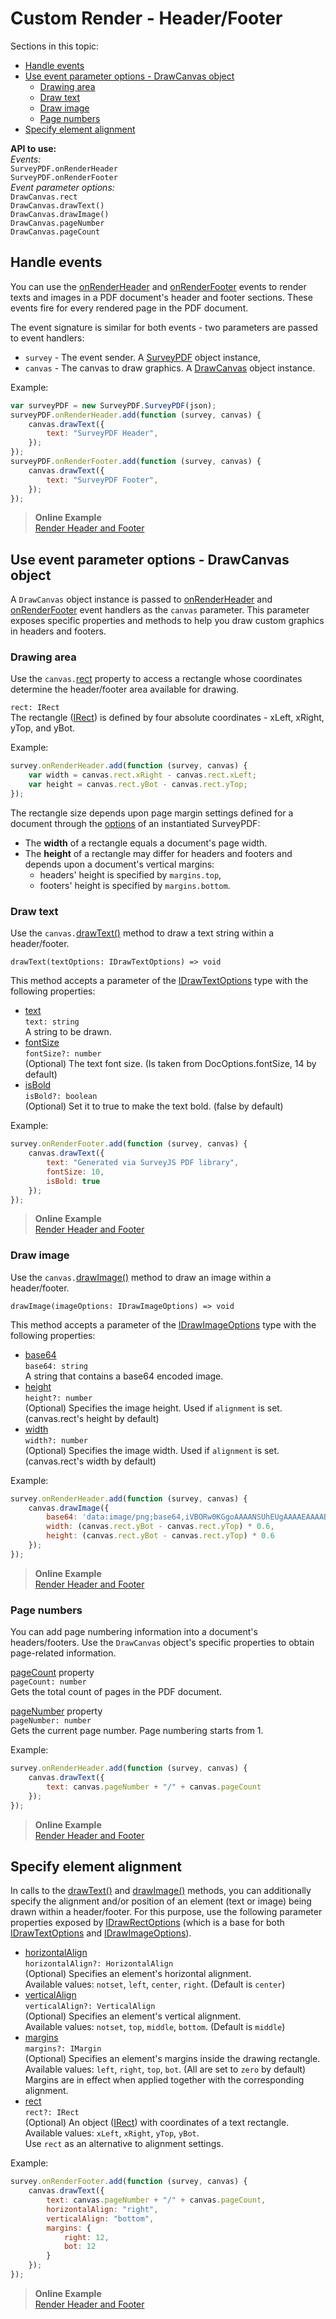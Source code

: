 # Custom Render - Header/Footer 


Sections in this topic:  
* [Handle events](#handle-events)
* [Use event parameter options - DrawCanvas object](#drawcanvas-object)
  * [Drawing area](#drawing-area)
  * [Draw text](#draw-text)
  * [Draw image](#draw-image)
  * [Page numbers](#page-numbers)
* [Specify element alignment](#element-alignment)


**API to use:**  
_Events:_  
`SurveyPDF.onRenderHeader`  
`SurveyPDF.onRenderFooter`  
_Event parameter options:_  
`DrawCanvas.rect`  
`DrawCanvas.drawText()`  
`DrawCanvas.drawImage()`  
`DrawCanvas.pageNumber`  
`DrawCanvas.pageCount`

<a id="handle-events"></a>
## Handle events

You can use the [onRenderHeader](https://surveyjs.io/Documentation/Pdf-Export?id=surveypdf#onRenderHeader) and [onRenderFooter](https://surveyjs.io/Documentation/Pdf-Export?id=surveypdf#onRenderFooter) events to render texts and images in a PDF document's header and footer sections. These events fire for every rendered page in the PDF document. 

The event signature is similar for both events - two parameters are passed to event handlers: 
 - `survey` - The event sender. A [SurveyPDF](https://surveyjs.io/Documentation/Pdf-Export?id=surveypdf) object instance, 
 - `canvas` - The canvas to draw graphics. A [DrawCanvas](https://surveyjs.io/Documentation/Pdf-Export?id=drawcanvas) object instance.


Example:  
```javascript
var surveyPDF = new SurveyPDF.SurveyPDF(json);
surveyPDF.onRenderHeader.add(function (survey, canvas) {
    canvas.drawText({
    	text: "SurveyPDF Header",
    });
});
surveyPDF.onRenderFooter.add(function (survey, canvas) {
    canvas.drawText({
    	text: "SurveyPDF Footer",
    });
});
```

> **Online Example**  
> [Render Header and Footer](https://surveyjs.io/Examples/Pdf-Export?id=survey-pdf-header)

<a id="drawcanvas-object"></a>
## Use event parameter options - DrawCanvas object

A `DrawCanvas` object instance is passed to [onRenderHeader](https://surveyjs.io/Documentation/Pdf-Export?id=surveypdf#onRenderHeader) and [onRenderFooter](https://surveyjs.io/Documentation/Pdf-Export?id=surveypdf#onRenderFooter) event handlers as the `canvas` parameter. This parameter exposes specific properties and methods to help you draw custom graphics in headers and footers.

<a id="drawing-area"></a>
### Drawing area 
Use the `canvas.`[rect](https://surveyjs.io/Documentation/Pdf-Export?id=drawcanvas#rect) property to access a rectangle whose coordinates determine the header/footer area available for drawing.

`rect: IRect`   
The rectangle ([IRect](https://github.com/surveyjs/survey-pdf/blob/a18e99ad0d5a481ea390f6918c01a1bdbaa716d7/src/doc_controller.ts#L14)) is defined by four absolute coordinates - xLeft, xRight, yTop, and yBot.  

Example:    
```javascript
survey.onRenderHeader.add(function (survey, canvas) {
    var width = canvas.rect.xRight - canvas.rect.xLeft;
    var height = canvas.rect.yBot - canvas.rect.yTop;
});
```
The rectangle size depends upon page margin settings defined for a document through the [options](https://github.com/surveyjs/survey-pdf/blob/a18e99ad0d5a481ea390f6918c01a1bdbaa716d7/src/survey.ts#L16) of an instantiated SurveyPDF:  

 - The **width** of a rectangle equals a document's page width.
 - The **height** of a rectangle may differ for headers and footers and depends upon a document's vertical margins:
    - headers' height is specified by `margins.top`,
    - footers' height is specified by `margins.bottom`.  


<a id="draw-text"></a>
### Draw text

Use the `canvas.`[drawText()](https://surveyjs.io/Documentation/Pdf-Export?id=drawcanvas#drawText) method to draw a text string within a header/footer.  

`drawText(textOptions: IDrawTextOptions) => void`   

This method accepts a parameter of the [IDrawTextOptions](https://github.com/surveyjs/survey-pdf/blob/0e0bb386fee3796be0f8f8eeff62607e92fd4fd6/src/event_handler/draw_canvas.ts#L49) type with the following properties:  

 - [text](https://github.com/surveyjs/survey-pdf/blob/0e0bb386fee3796be0f8f8eeff62607e92fd4fd6/src/event_handler/draw_canvas.ts#L53)  
 `text: string`  
 A string to be drawn.  
 - [fontSize](https://github.com/surveyjs/survey-pdf/blob/0e0bb386fee3796be0f8f8eeff62607e92fd4fd6/src/event_handler/draw_canvas.ts#L57)  
 `fontSize?: number`  
 (Optional) The text font size. (Is taken from DocOptions.fontSize, 14 by default)  
 - [isBold](https://github.com/surveyjs/survey-pdf/blob/0e0bb386fee3796be0f8f8eeff62607e92fd4fd6/src/event_handler/draw_canvas.ts#L61)  
 `isBold?: boolean`  
 (Optional) Set it to true to make the text bold. (false by default)


Example:  
```javascript
survey.onRenderFooter.add(function (survey, canvas) {
    canvas.drawText({
        text: "Generated via SurveyJS PDF library",
        fontSize: 10,
        isBold: true
    });
});
```

> **Online Example**  
> [Render Header and Footer](https://surveyjs.io/Examples/Pdf-Export?id=survey-pdf-header)


<a id="draw-image"></a>
### Draw image
Use the `canvas.`[drawImage()](https://surveyjs.io/Documentation/Pdf-Export?id=drawcanvas#drawImage) method to draw an image within a header/footer.

`drawImage(imageOptions: IDrawImageOptions) => void`  

This method accepts a parameter of the [IDrawImageOptions](https://github.com/surveyjs/survey-pdf/blob/0e0bb386fee3796be0f8f8eeff62607e92fd4fd6/src/event_handler/draw_canvas.ts#L66) type with the following properties:

 - [base64](https://github.com/surveyjs/survey-pdf/blob/0e0bb386fee3796be0f8f8eeff62607e92fd4fd6/src/event_handler/draw_canvas.ts#L78)  
 `base64: string`  
 A string that contains a base64 encoded image.
 - [height](https://github.com/surveyjs/survey-pdf/blob/0e0bb386fee3796be0f8f8eeff62607e92fd4fd6/src/event_handler/draw_canvas.ts#L74)  
 `height?: number`  
 (Optional) Specifies the image height. Used if `alignment` is set. (canvas.rect's height by default)
 - [width](https://github.com/surveyjs/survey-pdf/blob/0e0bb386fee3796be0f8f8eeff62607e92fd4fd6/src/event_handler/draw_canvas.ts#L70)  
 `width?: number`  
 (Optional) Specifies the image width. Used if `alignment` is set. (canvas.rect's width by default)

Example:  
```javascript
survey.onRenderHeader.add(function (survey, canvas) {
    canvas.drawImage({
        base64: 'data:image/png;base64,iVBORw0KGgoAAAANSUhEUgAAAAEAAAABCAQAAAC1HAwCAAAAC0lEQVR42mPk+A8AARUBCWbeTf4AAAAASUVORK5CYII=',
        width: (canvas.rect.yBot - canvas.rect.yTop) * 0.6,
        height: (canvas.rect.yBot - canvas.rect.yTop) * 0.6 		
    });
});
```

> **Online Example**  
> [Render Header and Footer](https://surveyjs.io/Examples/Pdf-Export?id=survey-pdf-header)



<a id="page-numbers"></a>
### Page numbers

You can add page numbering information into a document's headers/footers. Use the `DrawCanvas` object's specific properties to obtain page-related information.

[pageCount](https://surveyjs.io/pdf-generator/documentation/api-reference/drawcanvas#pageCount) property  
`pageCount: number`   
Gets the total count of pages in the PDF document.

[pageNumber](https://surveyjs.io/Documentation/Pdf-Export?id=drawcanvas#pageNumber) property  
`pageNumber: number`   
Gets the current page number. Page numbering starts from 1.  


Example:  
```javascript
survey.onRenderHeader.add(function (survey, canvas) {
    canvas.drawText({
        text: canvas.pageNumber + "/" + canvas.pageCount
    });
});
```

> **Online Example**  
> [Render Header and Footer](https://surveyjs.io/Examples/Pdf-Export?id=survey-pdf-header)


<a id="element-alignment"></a>
## Specify element alignment

In calls to the [drawText()](https://surveyjs.io/Documentation/Pdf-Export?id=drawcanvas#drawText) and [drawImage()](https://surveyjs.io/Documentation/Pdf-Export?id=drawcanvas#drawImage) methods, you can additionally specify the alignment and/or position of an element (text or image) being drawn within a header/footer. For this purpose, use the following parameter properties exposed by [IDrawRectOptions](https://github.com/surveyjs/survey-pdf/blob/0e0bb386fee3796be0f8f8eeff62607e92fd4fd6/src/event_handler/draw_canvas.ts#L28) (which is a base for both [IDrawTextOptions](https://github.com/surveyjs/survey-pdf/blob/0e0bb386fee3796be0f8f8eeff62607e92fd4fd6/src/event_handler/draw_canvas.ts#L49) and [IDrawImageOptions](https://github.com/surveyjs/survey-pdf/blob/0e0bb386fee3796be0f8f8eeff62607e92fd4fd6/src/event_handler/draw_canvas.ts#L66)).

 - [horizontalAlign](https://github.com/surveyjs/survey-pdf/blob/0e0bb386fee3796be0f8f8eeff62607e92fd4fd6/src/event_handler/draw_canvas.ts#L32)  
 `horizontalAlign?: HorizontalAlign`  
 (Optional) Specifies an element's horizontal alignment.  
 Available values: `notset`, `left`, `center`, `right`. (Default is `center`)
 - [verticalAlign](https://github.com/surveyjs/survey-pdf/blob/0e0bb386fee3796be0f8f8eeff62607e92fd4fd6/src/event_handler/draw_canvas.ts#L36)  
 `verticalAlign?: VerticalAlign`  
 (Optional) Specifies an element's vertical alignment.  
 Available values: `notset`, `top`, `middle`, `bottom`. (Default is `middle`)
 - [margins](https://github.com/surveyjs/survey-pdf/blob/0e0bb386fee3796be0f8f8eeff62607e92fd4fd6/src/event_handler/draw_canvas.ts#L40)  
 `margins?: IMargin`  
 (Optional) Specifies an element's margins inside the drawing rectangle.   
 Available values: `left`, `right`, `top`, `bot`. (All are set to `zero` by default)  
 Margins are in effect when applied together with the corresponding alignment.
 - [rect](https://github.com/surveyjs/survey-pdf/blob/0e0bb386fee3796be0f8f8eeff62607e92fd4fd6/src/event_handler/draw_canvas.ts#L44)  
 `rect?: IRect`  
 (Optional) An object ([IRect](https://github.com/surveyjs/survey-pdf/blob/a18e99ad0d5a481ea390f6918c01a1bdbaa716d7/src/doc_controller.ts#L14))  with coordinates of a text rectangle.  
  Available values: `xLeft`, `xRight`, `yTop`, `yBot`.  
 Use `rect` as an alternative to alignment settings.

Example:  
```javascript
survey.onRenderFooter.add(function (survey, canvas) {
    canvas.drawText({
        text: canvas.pageNumber + "/" + canvas.pageCount,
        horizontalAlign: "right",
        verticalAlign: "bottom",
        margins: {
            right: 12,
            bot: 12
        }
    });
});
```

> **Online Example**  
> [Render Header and Footer](https://surveyjs.io/Examples/Pdf-Export?id=survey-pdf-header)


